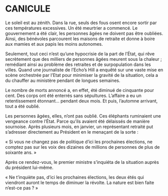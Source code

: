 # CANICULE

Le soleil est au zénith. Dans la rue, seuls des fous osent encore sortir par ces températures excessives. Un été meurtrier a commencé. Le gouvernement a été clair, les personnes âgées ne doivent pas être oubliées. Ainsi, des bénévoles parcourent les maisons de retraite et donne à boire aux mamies et aux papis les moins autonomes. 

Seulement, tout ceci n’est qu’une hypocrisie de la part de l’État, qui rêve secrètement que des milliers de personnes âgées meurent sous la chaleur ; remédiant ainsi au problème des retraites et de surpopulation dans les villes. Quand une journaliste de l’Echo’s Hill a enquêté sur une vaste mise en scène orchestrée par l’Etat pour minimiser la gravité de la situation, cela a du chauffer au ministère pendant de longues semaines.

Le nombre de morts annoncé a, en effet, été diminué de cinquante pour cent. Des corps ont été enterrés sans sépultures. L’affaire a eu un retentissement étonnant… pendant deux mois. Et puis, l’automne arrivant, tout a été oublié. 

Les personnes âgées, elles, n’ont pas oublié. Ces éléphants ruminaient une vengeance contre l’État. Parce qu’ils avaient été délaissés de manière sournoise.  Après plusieurs mois, en janvier, un représentant retraité put s’adresser directement au Président en le menaçant de la sorte :

« Si vous ne changez pas de politique d’ici les prochaines élections, ne comptez pas sur les voix des dizaines de millions de personnes de plus de soixante ans. »

Après ce rendez-vous, le premier ministre  s’inquiéta de la situation auprès du président lui-même.

« Ne t’inquiète pas, d’ici les prochaines élections, les deux étés qui viendront auront le temps de diminuer la révolte. La nature est bien faite n’est-ce pas ? »
